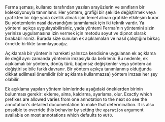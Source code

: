 Ferma şeması, kullanıcı tarafından yazılan arayüzlerin ve sınıfların bir koleksiyonuyla tanımlanır. Her yöntem, grafiği bir şekilde değiştirmek veya grafikten bir öğe yada özellik almak için temel alınan grafikle etkileşim kurar. Bu yöntemlerin nasıl davrandığını tanımlamak için iki teknik vardır. Ya yöntemi açıkça uygulayabilirsiniz, yada yöntemi Ferma'nın yöntemini sizin yerinize uygulamasına izin vermek için metodu soyut ve dipnot olarak bırakabilirsiniz. Burada size sunulan ek açıklamaları ve nasıl çalıştığını birkaç örnekle birlikte tanımlayacağız.

Açıklamalı bir yöntemin hareketi yalnızca kendisine uygulanan ek açıklama ile değil aynı zamanda yöntemin imzasıyla da belirlenir. Bu nedenle, ek açıklamalı bir yöntem, dönüş türü, bağımsız değişkenler veya yöntem adı değiştirilse bile farklı davranır. Bir yöntem açıkça tanımlanmış olduğunda dikkat edilmesi önemlidir (bir açıklama kullanmazsa) yöntem imzası her şey olabilir.

Ek açıklama yapılan yöntem isimlerinde aşağıdaki öneklerden birinin bulunması gerekir: ekleme, alma, kaldırma, ayarlama, olur. Exactly which prefixes are allowed varies from one annotation to the next so see the annotation's detailed documentation to make that determination. It is also possible to override this behavior by setting the `operation` argument available on most annotations which defaults to `AUTO`.